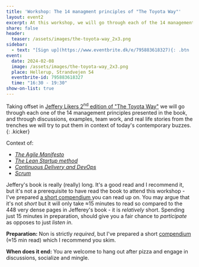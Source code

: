 ```yaml
---
title: 'Workshop: The 14 managment principles of "The Toyota Way"'
layout: event2
excerpt: At this workshop, we will go through each of the 14 management principles  in 'The Toyota Way' and through discussions, examples, team work we will try to put them in context."
share: false
header:
  teaser: /assets/images/the-toyota-way_2x3.png
sidebar:
  - text: "[Sign up](https://www.eventbrite.dk/e/795883618327){: .btn .btn--success target='_blank'}"
event:
  date: 2024-02-08
  image: /assets/images/the-toyota-way_2x3.png
  place: Hellerup, Strandvejen 54
  eventbrite-id: 795883618327
  time: "16:30 - 19:30"
show-on-list: true
---
```



Taking offset in [Jeffery Likers 2<sup>nd</sup> edition of "The Toyota Way"](https://github.com/orgs/kea-dpd/discussions/19) we will go through each one of the 14 management principles presented in the book, and through discussions, examples, team work, and real life stories from the trenches we will try to put them in context of today's contemporary buzzes.{: .kicker} 

Context of: 
- _[The Agile Manifesto](https://agilemanifesto.org/principles.html)_
- _[The Lean Startup method](https://github.com/orgs/kea-dpd/discussions/17)_
- _[Continuous Delivery and DevOps](https://www.inc-inc.dk/stories/codeu/)_ 
- _[Scrum](https://scrumguides.org/scrum-guide.html)_

Jeffery's book is really (really) long. It's a good read and I recommend it, but it's not a prerequisite to have read the book to attend this workshop - I've prepared [a short compendium ](https://github.com/orgs/kea-dpd/discussions/19) you can read up on. You may argue that it's not _short_ but it will only take ≈15 minutes to read so compared to the 448 very dense pages in Jefferey's book - it is _relatively_ short. Spending just 15 minutes in preparation, should give you a fair chance to _participate_ as opposes to just _listen in_. 


**Preparation:** Non is strictly _required_, but I've prepared a short [compendium](https://github.com/orgs/kea-dpd/discussions/19) (≈15 min read) which I recommend you skim. 

**When does it end:** You are welcome to hang out after pizza and engage in discussions, socialize and mingle.